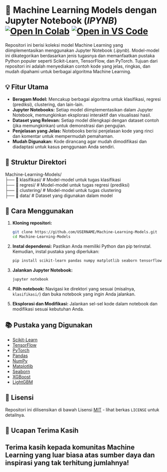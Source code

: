 # 🤖 Machine Learning Models dengan Jupyter Notebook (*IPYNB*)  [![Open In Colab](https://colab.research.google.com/assets/colab-badge.svg)](https://colab.research.google.com/github/USERNAME/Machine-Learning-Models)  [![Open in VS Code](https://img.shields.io/badge/Open%20in%20VS%20Code-blue?style=flat-square&logo=visual-studio-code)](https://vscode.dev/github/USERNAME/Machine-Learning-Models)

Repositori ini berisi koleksi model Machine Learning yang diimplementasikan menggunakan Jupyter Notebook (*.ipynb*).  Model-model ini dikategorikan berdasarkan jenis tugasnya dan memanfaatkan pustaka Python populer seperti Scikit-Learn, TensorFlow, dan PyTorch. Tujuan dari repositori ini adalah menyediakan contoh kode yang jelas, ringkas, dan mudah dipahami untuk berbagai algoritma Machine Learning.

## 💡 Fitur Utama

*   **Beragam Model:**  Mencakup berbagai algoritma untuk klasifikasi, regresi (prediksi), clustering, dan lain-lain.
*   **Jupyter Notebooks:** Setiap model diimplementasikan dalam Jupyter Notebook, memungkinkan eksplorasi interaktif dan visualisasi hasil.
*   **Dataset yang Relevan:** Setiap model dilengkapi dengan dataset contoh (jika memungkinkan) untuk demonstrasi dan pengujian.
*   **Penjelasan yang Jelas:** Notebooks berisi penjelasan kode yang rinci dan komentar untuk mempermudah pemahaman.
*   **Mudah Digunakan:** Kode dirancang agar mudah dimodifikasi dan diadaptasi untuk kasus penggunaan Anda sendiri.

## 📂 Struktur Direktori    

Machine-Learning-Models/            
├── 📁 klasifikasi/       # Model-model untuk tugas klasifikasi        
├── 📁 regresi/          # Model-model untuk tugas regresi (prediksi)        
├── 📁 clustering/        # Model-model untuk tugas clustering        
├── 📁 data/              # Dataset yang digunakan dalam model            

## 🚀 Cara Menggunakan

1.  **Kloning repositori:**

    ```bash
    git clone https://github.com/USERNAME/Machine-Learning-Models.git
    cd Machine-Learning-Models
    ```

2.  **Instal dependensi:**  Pastikan Anda memiliki Python dan pip terinstal.  Kemudian, instal pustaka yang diperlukan:

    ```bash
    pip install scikit-learn pandas numpy matplotlib seaborn tensorflow 
    ```

3.  **Jalankan Jupyter Notebook:**

    ```bash
    jupyter notebook
    ```

4.  **Pilih notebook:** Navigasi ke direktori yang sesuai (misalnya, `klasifikasi/`) dan buka notebook yang ingin Anda jalankan.

5.  **Eksplorasi dan Modifikasi:**  Jalankan sel-sel kode dalam notebook dan modifikasi sesuai kebutuhan Anda.


## 📚 Pustaka yang Digunakan

*   [Scikit-Learn](https://scikit-learn.org/stable/)
*   [TensorFlow](https://www.tensorflow.org/)
*   [PyTorch](https://pytorch.org/)
*   [Pandas](https://pandas.pydata.org/)
*   [NumPy](https://numpy.org/)
*   [Matplotlib](https://matplotlib.org/)
*   [Seaborn](https://seaborn.pydata.org/)
*   [XGBoost](https://xgboost.readthedocs.io/en/stable/)
*   [LightGBM](https://lightgbm.readthedocs.io/en/latest/)

  
## 📝 Lisensi

Repositori ini dilisensikan di bawah Lisensi [MIT](LICENSE) - lihat berkas `LICENSE` untuk detailnya.

## 🙏 Ucapan Terima Kasih

Terima kasih kepada komunitas Machine Learning yang luar biasa atas sumber daya dan inspirasi yang tak terhitung jumlahnya!
---
